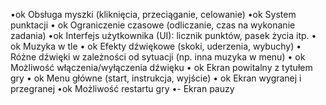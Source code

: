•ok	Obsługa myszki (kliknięcia, przeciąganie, celowanie)
•ok	System punktacji
• ok	Ograniczenie czasowe (odliczanie, czas na wykonanie zadania)
•ok	Interfejs użytkownika (UI): licznik punktów, pasek życia itp.
• ok	Muzyka w tle
• ok	Efekty dźwiękowe (skoki, uderzenia, wybuchy)
•	Różne dźwięki w zależności od sytuacji (np. inna muzyka w menu)
• ok	Możliwość włączenia/wyłączenia dźwięku
• ok	Ekran powitalny z tytułem gry
• ok	Menu główne (start, instrukcja, wyjście)
• ok	Ekran wygranej i przegranej
•ok	Możliwość restartu gry
•-	Ekran pauzy